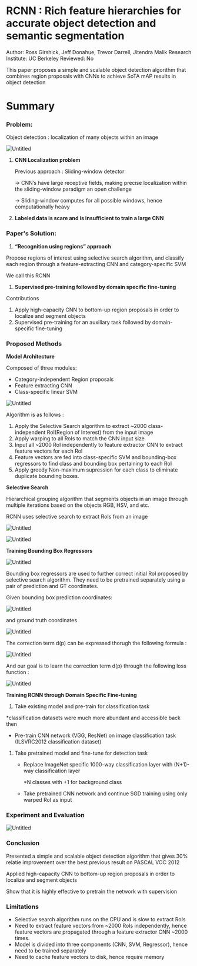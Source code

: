 # RCNN : Rich feature hierarchies for accurate object detection and semantic segmentation

Author: Ross Girshick, Jeff Donahue, Trevor Darrell, Jitendra Malik
Research Institute: UC Berkeley
Reviewed: No

This paper proposes a simple and scalable object detection algorithm that combines region proposals with CNNs to achieve SoTA mAP results in object detection

# Summary

### Problem:

Object detection : localization of many objects within an image

![Untitled](RCNN%20Rich%20feature%20hierarchies%20for%20accurate%20object%20%20c204d63557ad4ee7a90c23e6d8d41695/Untitled.png)

1. **CNN Localization problem**
    
    Previous approach : Sliding-window detector
    
    → CNN’s have large receptive fields, making precise localization within the sliding-window paradigm an open challenge
    
    → Sliding-window computes for all possible windows, hence computationally heavy
    
2. **Labeled data is scare and is insufficient to train a large CNN**

### Paper's **Solution:**

1. **“Recognition using regions” approach**

Propose regions of interest using selective search algorithm, and classify each region through a feature-extracting CNN and category-specific SVM

We call this RCNN

1. **Supervised pre-training followed by domain specific fine-tuning**

Contributions

1. Apply high-capacity CNN to bottom-up region proposals in order to localize and segment objects
2. Supervised pre-training for an auxiliary task followed by domain-specific fine-tuning

### Proposed Methods

**Model Architecture**

Composed of three modules:

- Category-independent Region proposals
- Feature extracting CNN
- Class-specific linear SVM

![Untitled](RCNN%20Rich%20feature%20hierarchies%20for%20accurate%20object%20%20c204d63557ad4ee7a90c23e6d8d41695/Untitled%201.png)

Algorithm is as follows :

1. Apply the Selective Search algorithm to extract ~2000 class-independent RoI(Region of Interest) from the input image
2. Apply warping to all RoIs to match the CNN input size
3. Input all ~2000 RoI independently to feature extractor CNN to extract feature vectors for each RoI
4. Feature vectors are fed into class-specific SVM and bounding-box regressors to find class and bounding box pertaining to each RoI
5. Apply greedy Non-maximum supression for each class to eliminate duplicate bounding boxes.

**Selective Search**

Hierarchical grouping algorithm that segments objects in an image through multiple iterations based on the objects RGB, HSV, and etc. 

RCNN uses selective search to extract RoIs from an image

![Untitled](RCNN%20Rich%20feature%20hierarchies%20for%20accurate%20object%20%20c204d63557ad4ee7a90c23e6d8d41695/Untitled%202.png)

![Untitled](RCNN%20Rich%20feature%20hierarchies%20for%20accurate%20object%20%20c204d63557ad4ee7a90c23e6d8d41695/Untitled%203.png)

**Training Bounding Box Regressors**

![Untitled](RCNN%20Rich%20feature%20hierarchies%20for%20accurate%20object%20%20c204d63557ad4ee7a90c23e6d8d41695/Untitled%204.png)

Bounding box regressors are used to further correct initial RoI proposed by selective search algorithm. They need to be pretrained separately using a pair of prediction and GT coordinates.

Given bounding box prediction coordinates:

![Untitled](RCNN%20Rich%20feature%20hierarchies%20for%20accurate%20object%20%20c204d63557ad4ee7a90c23e6d8d41695/Untitled%205.png)

and ground truth coordinates

![Untitled](RCNN%20Rich%20feature%20hierarchies%20for%20accurate%20object%20%20c204d63557ad4ee7a90c23e6d8d41695/Untitled%206.png)

The correction term d(p) can be expressed thorugh the following formula : 

![Untitled](RCNN%20Rich%20feature%20hierarchies%20for%20accurate%20object%20%20c204d63557ad4ee7a90c23e6d8d41695/Untitled%207.png)

And our goal is to learn the correction term d(p) through the following loss function :

![Untitled](RCNN%20Rich%20feature%20hierarchies%20for%20accurate%20object%20%20c204d63557ad4ee7a90c23e6d8d41695/Untitled%208.png)

**Training RCNN through Domain Specific Fine-tuning** 

1. Take existing model and pre-train for classification task

*classification datasets were much more abundant and accessible back then

- Pre-train CNN network (VGG, ResNet) on image classification task (ILSVRC2012 classification dataset)
1. Take pretrained model and fine-tune for detection task
    - Replace ImageNet specific 1000-way classification layer with (N+1)-way classification layer
        
        *N classes with +1 for background class
        
    - Take pretrained CNN network and continue SGD training using only warped RoI as input

### Experiment and Evaluation

![Untitled](RCNN%20Rich%20feature%20hierarchies%20for%20accurate%20object%20%20c204d63557ad4ee7a90c23e6d8d41695/Untitled%209.png)

### Conclusion

Presented a simple and scalable object detection algorithm that gives 30% relatie improvement over the best previous result on PASCAL VOC 2012

Applied high-capacity  CNN to bottom-up region proposals in order to localize and segment objects

Show that it is highly effective to pretrain the network with supervision

### Limitations

- Selective search algorithm runs on the CPU and is slow to extract RoIs
- Need to extract feature vectors from ~2000 RoIs independently, hence feature vectors are propagated through a feature extractor CNN ~2000 times.
- Model is divided into three components (CNN, SVM, Regressor), hence need to be trained separately
- Need to cache feature vectors to disk, hence require memory